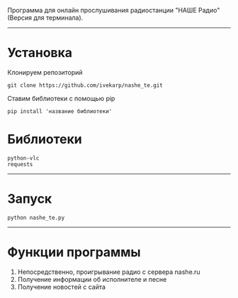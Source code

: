 Программа для онлайн прослушивания радиостанции "НАШЕ Радио" (Версия для терминала).

---
# Установка

Клонируем репозиторий

	git clone https://github.com/ivekarp/nashe_te.git

Ставим библиотеки с помощью pip

	pip install 'название библиотеки'
	
	
# Библиотеки

	python-vlc
	requests

---
# Запуск

	python nashe_te.py
	
---
# Функции программы

1.	Непосредственно, проигрывание радио с сервера nashe.ru
2.	Получение информации об исполнителе и песне
3.	Получение новостей с сайта 
